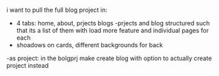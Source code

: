 i want to pull the full blog project in:


- 4 tabs: home, about, prjects blogs
-prjects and blog structured such that its a list of them with load more feature and individual pages for each
- shoadows on cards, different backgrounds for back

-as project: in the bolgprj make create blog with option to actually create project instead 
